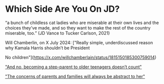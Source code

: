# Which Side Are You On JD?

“a bunch of childless cat ladies who are miserable at their own lives and the choices they’ve made, and so they want to make the rest of the country miserable, too.” (JD Vance to Tucker Carlson, 2021)

Will Chamberlin, on X July 2024:
["Really simple, underdiscussed reason why Kamala Harris shouldn’t be President

No children"](https://x.com/willchamberlain/status/1815150185300759014)

["And no, becoming a step-parent to older teenagers doesn’t count"](https://x.com/willchamberlain/status/1815150379610382598)

["The concerns of parents and families will always be abstract to her"](https://x.com/willchamberlain/status/1815150588901933256)

[backfire]: <https://www.nytimes.com/2024/07/23/opinion/kamala-harris-jd-vance.html>
[cat-ladies]: <https://www.nytimes.com/2024/07/27/opinion/jd-vance-cat-ladies.html>
[changeability]: <https://www.nytimes.com/2024/07/26/opinion/jd-vance-changeability.html>

